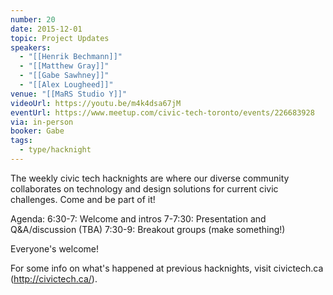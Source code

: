 ```yaml
---
number: 20
date: 2015-12-01
topic: Project Updates
speakers:
  - "[[Henrik Bechmann]]"
  - "[[Matthew Gray]]"
  - "[[Gabe Sawhney]]"
  - "[[Alex Lougheed]]"
venue: "[[MaRS Studio Y]]"
videoUrl: https://youtu.be/m4k4dsa67jM
eventUrl: https://www.meetup.com/civic-tech-toronto/events/226683928
via: in-person
booker: Gabe
tags:
  - type/hacknight
---
```


The weekly civic tech hacknights are where our diverse community collaborates on technology and design solutions for current civic challenges. Come and be part of it!

Agenda:
6:30-7: Welcome and intros
7-7:30: Presentation and Q&A/discussion (TBA)
7:30-9: Breakout groups (make something!)

Everyone's welcome!

For some info on what's happened at previous hacknights, visit civictech.ca (http://civictech.ca/).
